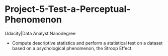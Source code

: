 # Project-5-Test-a-Perceptual-Phenomenon
Udacity|Data Analyst Nanodegree <br>
- Compute descriptive statistics and perform a statistical test on a dataset based on a psychological phenomenon, the Stroop Effect.

